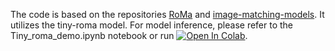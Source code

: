 The code is based on the repositories [RoMa](https://github.com/Parskatt/RoMa) and [image-matching-models](https://github.com/alexstoken/image-matching-models). 
It utilizes the tiny-roma model. 
For model inference, please refer to the Tiny_roma_demo.ipynb notebook or run [![Open In Colab](https://colab.research.google.com/assets/colab-badge.svg)]([https://colab.research.google.com/github/gmberton/image-matching-models/blob/main/demo.ipynb](https://github.com/hatiff/TinyRoMa_satelite_matching/blob/main/Tiny_roma_demo.ipynb)).
